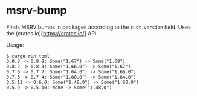 # msrv-bump

Finds MSRV bumps in packages according to the `rust-version` field. Uses the (crates.io)[https://crates.io/] API.

Usage:
```
$ cargo run toml
0.8.8 -> 0.8.9: Some("1.67") -> Some("1.69")
0.8.2 -> 0.8.3: Some("1.66.0") -> Some("1.67")
0.7.6 -> 0.7.7: Some("1.64.0") -> Some("1.66.0")
0.7.3 -> 0.7.4: Some("1.60.0") -> Some("1.64.0")
0.5.11 -> 0.6.0: Some("1.48.0") -> Some("1.60.0")
0.5.9 -> 0.5.10: None -> Some("1.48.0")
```
